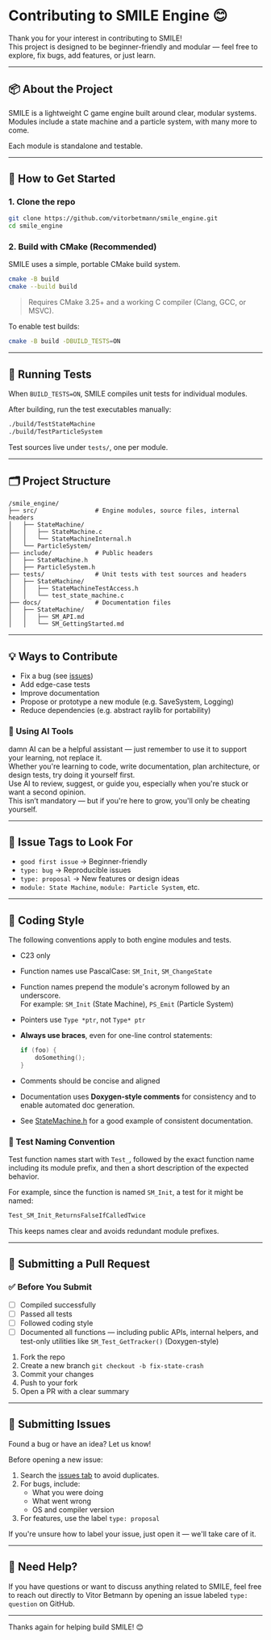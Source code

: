 # Contributing to SMILE Engine 😊

Thank you for your interest in contributing to SMILE!  
This project is designed to be beginner-friendly and modular — feel free to explore, fix bugs, add features, or just learn.

---

## 📦 About the Project

SMILE is a lightweight C game engine built around clear, modular systems.  
Modules include a state machine and a particle system, with many more to come.

Each module is standalone and testable.

---

## 🚀 How to Get Started

### 1. Clone the repo

```sh
git clone https://github.com/vitorbetmann/smile_engine.git
cd smile_engine
```

### 2. Build with CMake (Recommended)

SMILE uses a simple, portable CMake build system.

```sh
cmake -B build
cmake --build build
```

> Requires CMake 3.25+ and a working C compiler (Clang, GCC, or MSVC).

To enable test builds:

```sh
cmake -B build -DBUILD_TESTS=ON
```

---

## 🧪 Running Tests

When `BUILD_TESTS=ON`, SMILE compiles unit tests for individual modules.

After building, run the test executables manually:

```sh
./build/TestStateMachine
./build/TestParticleSystem
```

Test sources live under `tests/`, one per module.

---

## 🗂 Project Structure

```
/smile_engine/
├── src/                # Engine modules, source files, internal headers
│   ├── StateMachine/
│   │   ├── StateMachine.c
│   │   └── StateMachineInternal.h
│   └── ParticleSystem/
├── include/            # Public headers
│   ├── StateMachine.h
│   ├── ParticleSystem.h
├── tests/              # Unit tests with test sources and headers
│   ├── StateMachine/
│   │   ├── StateMachineTestAccess.h
│   │   └── test_state_machine.c
├── docs/               # Documentation files
│   ├── StateMachine/
│   │   ├── SM_API.md
│   │   └── SM_GettingStarted.md
```

---

## 💡 Ways to Contribute

- Fix a bug (see [issues](https://github.com/vitorbetmann/smile_engine/issues))
- Add edge-case tests
- Improve documentation
- Propose or prototype a new module (e.g. SaveSystem, Logging)
- Reduce dependencies (e.g. abstract raylib for portability)

### 🤖 Using AI Tools

damn
AI can be a helpful assistant — just remember to use it to support your learning, not replace it.  
Whether you're learning to code, write documentation, plan architecture, or design tests, try doing it yourself first.  
Use AI to review, suggest, or guide you, especially when you're stuck or want a second opinion.  
This isn’t mandatory — but if you're here to grow, you'll only be cheating yourself.

---

## 🔖 Issue Tags to Look For

- `good first issue` → Beginner-friendly
- `type: bug` → Reproducible issues
- `type: proposal` → New features or design ideas
- `module: State Machine`, `module: Particle System`, etc.

---

## 🧷 Coding Style

The following conventions apply to both engine modules and tests.

- C23 only
- Function names use PascalCase: `SM_Init`, `SM_ChangeState`
- Function names prepend the module's acronym followed by an underscore.  
  For example: `SM_Init` (State Machine), `PS_Emit` (Particle System)
- Pointers use `Type *ptr`, not `Type* ptr`
- **Always use braces**, even for one-line control statements:

  ```c
  if (foo) {
      doSomething();
  }

  ```

- Comments should be concise and aligned
- Documentation uses **Doxygen-style comments** for consistency and to enable automated doc generation.
- See [StateMachine.h](../../include/StateMachine.h) for a good example of consistent documentation.

### 🧪 Test Naming Convention

Test function names start with `Test_`, followed by the exact function name including its module prefix, and then a short description of the expected behavior.

For example, since the function is named `SM_Init`, a test for it might be named:

```c
Test_SM_Init_ReturnsFalseIfCalledTwice
```

This keeps names clear and avoids redundant module prefixes.

---

## 📨 Submitting a Pull Request

### ✅ Before You Submit

- [ ] Compiled successfully
- [ ] Passed all tests
- [ ] Followed coding style
- [ ] Documented all functions — including public APIs, internal helpers, and test-only utilities like `SM_Test_GetTracker()` (Doxygen-style)

1. Fork the repo
2. Create a new branch
   `git checkout -b fix-state-crash`
3. Commit your changes
4. Push to your fork
5. Open a PR with a clear summary

---

## 🐛 Submitting Issues

Found a bug or have an idea? Let us know!

Before opening a new issue:

1. Search the [issues tab](https://github.com/vitorbetmann/smile_engine/issues) to avoid duplicates.
2. For bugs, include:
   - What you were doing
   - What went wrong
   - OS and compiler version
3. For features, use the label `type: proposal`

If you're unsure how to label your issue, just open it — we'll take care of it.

---

## 🙋 Need Help?

If you have questions or want to discuss anything related to SMILE, feel free to reach out directly to Vitor Betmann by opening an issue labeled `type: question` on GitHub.

---

Thanks again for helping build SMILE! 😊
